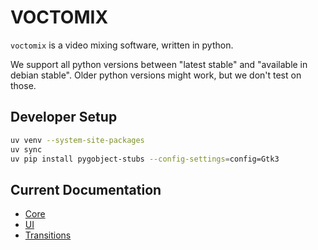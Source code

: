 # VOCTOMIX

`voctomix` is a video mixing software, written in python.

We support all python versions between "latest stable" and "available in
debian stable". Older python versions might work, but we don't test on
those.

## Developer Setup

```bash
uv venv --system-site-packages
uv sync
uv pip install pygobject-stubs --config-settings=config=Gtk3
```

## Current Documentation

- [Core](https://github.com/voc/voctomix/tree/voctomix2/voctocore)
- [UI](https://github.com/voc/voctomix/tree/voctomix2/voctogui)
- [Transitions](https://github.com/voc/voctomix/blob/voctomix2/README-TRANSITIONS.md)
